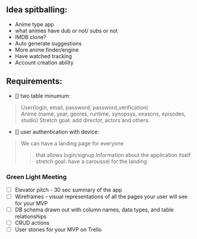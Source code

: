 ## Idea spitballing:

- Anime type app
- what animes have dub or not/ subs or not
- IMDB clone?
- Auto generate suggestions
- More anime finder/engine
- Have watched tracking
- Account creation ability


## Requirements:

- [] two table minumum: 
> User(login, email, password, password_verification)<br> 
> Anime (name, year, genres, runtime, synopsys, seasons, episodes, studio) Stretch goal: add director, actors and others.

- [] user authentication with device:
> We can have a landing page for everyone
>> that allows login/signup
>> Information about the application itself
>> stretch goal: have a caroussel for the landing 


### Green Light Meeting
- [ ] Elevator pitch - 30 sec summary of the app
- [ ] Wireframes - visual representations of all the pages your user will see for your MVP
- [ ] DB schema drawn out with column names, data types, and table relationships
- [ ] CRUD actions
- [ ] User stories for your MVP on Trello
